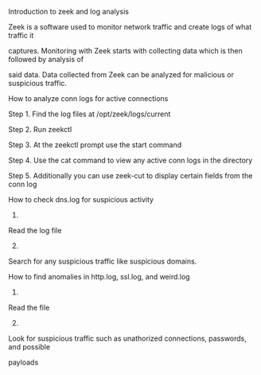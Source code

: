 Introduction to zeek and log analysis

Zeek is a software used to monitor network traffic and create logs of what traffic it 

captures. Monitoring with Zeek starts with collecting data which is then followed by analysis of 

said data. Data collected from Zeek can be analyzed for malicious or suspicious traffic.

How to analyze conn logs for active connections

Step 1. Find the log files at /opt/zeek/logs/current

Step 2. Run zeekctl 

Step 3. At the zeekctl prompt use the start command

Step 4. Use the cat command to view any active conn logs in the directory

Step 5. Additionally you can use zeek-cut to display certain fields from the conn log


How to check dns.log for suspicious activity

1. 
Read the log file

2. 
Search for any suspicious traffic like suspicious domains.

How to find anomalies in http.log, ssl.log, and weird.log

1. 
Read the file

2. 
Look for suspicious traffic such as unathorized connections, passwords, and possible 

payloads
